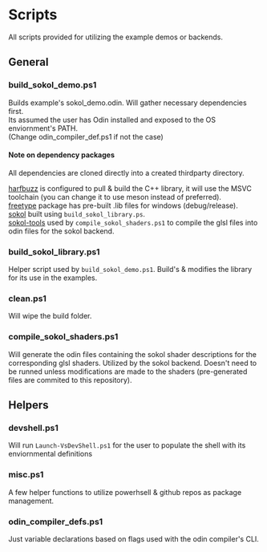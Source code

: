 # Scripts

All scripts provided for utilizing the example demos or backends.

## General

### build_sokol_demo.ps1

Builds example's sokol_demo.odin. Will gather necessary dependencies first.  
Its assumed the user has Odin installed and exposed to the OS enviornment's PATH.  
(Change odin_compiler_def.ps1 if not the case)

#### Note on dependency packages

All dependencies are cloned directly into a created thirdparty directory.

[harfbuzz](https://github.com/Ed94/odin_harfbuzz) is configured to pull & build the C++ library, it will use the MSVC toolchain (you can change it to use meson instead of preferred).  
[freetype](https://github.com/Ed94/odin-freetype) package has pre-built .lib files for windows (debug/release).  
[sokol](https://github.com/floooh/sokol) built using `build_sokol_library.ps`.  
[sokol-tools](https://github.com/floooh/sokol-tools) used by `compile_sokol_shaders.ps1` to compile the glsl files into odin files for the sokol backend.

### build_sokol_library.ps1

Helper script used by `build_sokol_demo.ps1`. Build's & modifies the library for its use in the examples.

### clean.ps1

Will wipe the build folder.

### compile_sokol_shaders.ps1

Will generate the odin files containing the sokol shader descriptions for the corresponding glsl shaders. Utilized by the sokol backend. Doesn't need to be runned unless modifications are made to the shaders (pre-generated files are commited to this repository).

## Helpers

### devshell.ps1

Will run `Launch-VsDevShell.ps1` for the user to populate the shell with its enviornmental definitions

### misc.ps1

A few helper functions to utilize powerhsell & github repos as package management.


### odin_compiler_defs.ps1

Just variable declarations based on flags used with the odin compiler's CLI.
